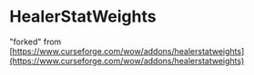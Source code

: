 # HealerStatWeights

"forked" from [https://www.curseforge.com/wow/addons/healerstatweights](https://www.curseforge.com/wow/addons/healerstatweights)
